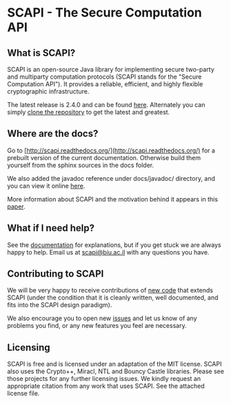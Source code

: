 SCAPI - The Secure Computation API
==================================

What is SCAPI?
--------------

SCAPI is an open-source Java library for implementing secure two-party and multiparty computation protocols (SCAPI stands for the "Secure Computation API"). It provides a reliable, efficient, and highly flexible cryptographic infrastructure.

The latest release is 2.4.0 and can be found [here](https://github.com/cryptobiu/scapi/releases/tag/SCAPI-V2-4-0).
Alternately you can simply [clone the repository](http://scapi.readthedocs.org/en/latest/install.html#installing-scapi-from-source-on-unix-based-operating-systems) to get the latest and greatest.

Where are the docs?
-------------------

Go to [http://scapi.readthedocs.org/](http://scapi.readthedocs.org/) 
for a prebuilt version of the current documentation. 
Otherwise build them yourself from the sphinx sources in the docs folder.

We also added the javadoc reference under docs/javadoc/ directory, and you can view it online [here](http://cryptobiu.github.io/scapi/).

More information about SCAPI and the motivation behind it appears in this [paper](http://eprint.iacr.org/2012/629.pdf).

What if I need help?
--------------------

See the [documentation](http://scapi.readthedocs.org/) for explanations, but if you get stuck we are always happy to help. Email us at [scapi@biu.ac.il](mailto:scapi@biu.ac.il) with any questions you have.

Contributing to SCAPI
---------------------

We will be very happy to receive contributions of [new code](https://github.com/cryptobiu/scapi/pulls) that extends SCAPI (under the condition that it is cleanly written, well documented, and fits into the SCAPI design paradigm). 

We also encourage you to open new [issues](https://github.com/cryptobiu/scapi/issues) and let us know of any problems you find, or any new features you feel are necessary.

Licensing
---------

SCAPI is free and is licensed under an adaptation of the MIT license. SCAPI also
uses the Crypto++, Miracl, NTL and Bouncy Castle libraries. Please see those projects for any
further licensing issues. We kindly request an appropriate citation from any work that uses SCAPI. See the attached license file.
